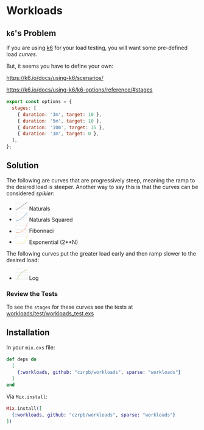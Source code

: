 # Workloads

## `k6`'s Problem

If you are using [k6](https://k6.io/) for your load testing, you will
want some pre-defined load *curves*.

But, it seems you have to define your
own:

https://k6.io/docs/using-k6/scenarios/

https://k6.io/docs/using-k6/k6-options/reference/#stages

```javascript
export const options = {
  stages: [
    { duration: '3m', target: 10 },
    { duration: '5m', target: 10 },
    { duration: '10m', target: 35 },
    { duration: '3m', target: 0 },
  ],
};
```

## Solution

The following are curves that are progressively steep, meaning the
ramp to the desired load is steeper.
Another way to say this is that
the curves can be considered *spikier*:

* <img src="linear.png" width=32> Naturals
* <img src="sqr.png" width=32> Naturals Squared
* <img src="fib.png" width=32> Fibonnaci
* <img src="exp.png" width=32> Exponential (2**N)

The following curves put the greater load early and then ramp
slower to the desired load:

* <img src="log.png" width=32> Log

### Review the Tests

To see the `stages` for these curves see
the tests at [workloads/test/workloads_test.exs](workloads/test/workloads_test.exs)

## Installation

In your `mix.exs` file:

```elixir
def deps do
  [
    {:workloads, github: "czrpb/workloads", sparse: "workloads"}
  ]
end
```

Via `Mix.install`:

```elixir
Mix.install([
  {:workloads, github: "czrpb/workloads", sparse: "workloads"}
])
